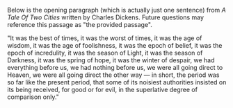 Below is the opening paragraph (which is actually just one sentence) from
*A Tale Of Two Cities* written by Charles Dickens.
Future questions may reference this passage as "the provided passage".

"It was the best of times, it was the worst of times, it was the age of wisdom, it was the age of foolishness,
it was the epoch of belief, it was the epoch of incredulity, it was the season of Light,
it was the season of Darkness, it was the spring of hope, it was the winter of despair, we had everything before us,
we had nothing before us, we were all going direct to Heaven, we were all going direct the other way
— in short, the period was so far like the present period, that some of its noisiest authorities insisted on its being received,
for good or for evil, in the superlative degree of comparison only."
